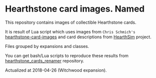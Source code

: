 # Hearthstone card images. Named

This repository contains images of collectible Hearthstone cards.

It is result of Lua script which uses images from `Chris Schmich's` [hearthstone-card-images](https://github.com/schmich/hearthstone-card-images) and card descriptions from [HearthSim](https://github.com/HearthSim/hsdata) project.

Files grouped by expansions and classes.

You can get bash/Lua scripts to reproduce these results from [hearthstone_cards_renamer](https://github.com/martin-eden/hearthstone_cards_renamer) repository.

Actualized at 2018-04-26 (Witchwood expansion).
